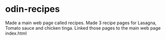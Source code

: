 # odin-recipes
Made a main web page called recipes.
Made 3 recipe pages for Lasagna, Tomato sauce and chicken tinga.
Linked those pages to the main web page index.html
